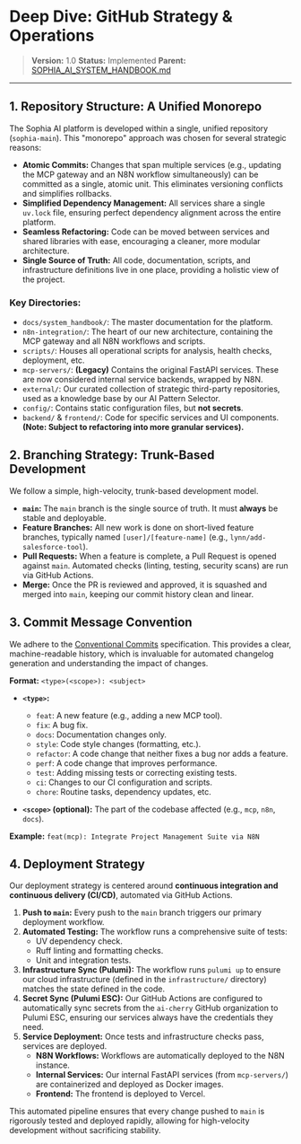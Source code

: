 # Deep Dive: GitHub Strategy & Operations

> **Version:** 1.0
> **Status:** Implemented
> **Parent:** [SOPHIA_AI_SYSTEM_HANDBOOK.md](./00_SOPHIA_AI_SYSTEM_HANDBOOK.md)

---

## 1. Repository Structure: A Unified Monorepo

The Sophia AI platform is developed within a single, unified repository (`sophia-main`). This "monorepo" approach was chosen for several strategic reasons:

-   **Atomic Commits:** Changes that span multiple services (e.g., updating the MCP gateway and an N8N workflow simultaneously) can be committed as a single, atomic unit. This eliminates versioning conflicts and simplifies rollbacks.
-   **Simplified Dependency Management:** All services share a single `uv.lock` file, ensuring perfect dependency alignment across the entire platform.
-   **Seamless Refactoring:** Code can be moved between services and shared libraries with ease, encouraging a cleaner, more modular architecture.
-   **Single Source of Truth:** All code, documentation, scripts, and infrastructure definitions live in one place, providing a holistic view of the project.

### **Key Directories:**

-   `docs/system_handbook/`: The master documentation for the platform.
-   `n8n-integration/`: The heart of our new architecture, containing the MCP gateway and all N8N workflows and scripts.
-   `scripts/`: Houses all operational scripts for analysis, health checks, deployment, etc.
-   `mcp-servers/`: **(Legacy)** Contains the original FastAPI services. These are now considered internal service backends, wrapped by N8N.
-   `external/`: Our curated collection of strategic third-party repositories, used as a knowledge base by our AI Pattern Selector.
-   `config/`: Contains static configuration files, but **not secrets**.
-   `backend/` & `frontend/`: Code for specific services and UI components. **(Note: Subject to refactoring into more granular services).**

## 2. Branching Strategy: Trunk-Based Development

We follow a simple, high-velocity, trunk-based development model.

-   **`main`:** The `main` branch is the single source of truth. It must **always** be stable and deployable.
-   **Feature Branches:** All new work is done on short-lived feature branches, typically named `[user]/[feature-name]` (e.g., `lynn/add-salesforce-tool`).
-   **Pull Requests:** When a feature is complete, a Pull Request is opened against `main`. Automated checks (linting, testing, security scans) are run via GitHub Actions.
-   **Merge:** Once the PR is reviewed and approved, it is squashed and merged into `main`, keeping our commit history clean and linear.

## 3. Commit Message Convention

We adhere to the [Conventional Commits](https://www.conventionalcommits.org/) specification. This provides a clear, machine-readable history, which is invaluable for automated changelog generation and understanding the impact of changes.

**Format:** `<type>(<scope>): <subject>`

-   **`<type>`:**
    -   `feat`: A new feature (e.g., adding a new MCP tool).
    -   `fix`: A bug fix.
    -   `docs`: Documentation changes only.
    -   `style`: Code style changes (formatting, etc.).
    -   `refactor`: A code change that neither fixes a bug nor adds a feature.
    -   `perf`: A code change that improves performance.
    -   `test`: Adding missing tests or correcting existing tests.
    -   `ci`: Changes to our CI configuration and scripts.
    -   `chore`: Routine tasks, dependency updates, etc.

-   **`<scope>` (optional):** The part of the codebase affected (e.g., `mcp`, `n8n`, `docs`).

**Example:**
`feat(mcp): Integrate Project Management Suite via N8N`

## 4. Deployment Strategy

Our deployment strategy is centered around **continuous integration and continuous delivery (CI/CD)**, automated via GitHub Actions.

1.  **Push to `main`:** Every push to the `main` branch triggers our primary deployment workflow.
2.  **Automated Testing:** The workflow runs a comprehensive suite of tests:
    -   UV dependency check.
    -   Ruff linting and formatting checks.
    -   Unit and integration tests.
3.  **Infrastructure Sync (Pulumi):** The workflow runs `pulumi up` to ensure our cloud infrastructure (defined in the `infrastructure/` directory) matches the state defined in the code.
4.  **Secret Sync (Pulumi ESC):** Our GitHub Actions are configured to automatically sync secrets from the `ai-cherry` GitHub organization to Pulumi ESC, ensuring our services always have the credentials they need.
5.  **Service Deployment:** Once tests and infrastructure checks pass, services are deployed.
    -   **N8N Workflows:** Workflows are automatically deployed to the N8N instance.
    -   **Internal Services:** Our internal FastAPI services (from `mcp-servers/`) are containerized and deployed as Docker images.
    -   **Frontend:** The frontend is deployed to Vercel.

This automated pipeline ensures that every change pushed to `main` is rigorously tested and deployed rapidly, allowing for high-velocity development without sacrificing stability.
